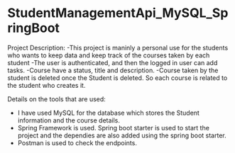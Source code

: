# StudentManagementApi_MySQL_SpringBoot

Project Description:
-This project is maninly a personal use for the students who wants to keep data and keep track of the courses taken by each student
-The user is authenticated, and then the logged in user can add tasks.
-Course have a status, title and description.
-Course taken by the student is deleted once the Student is deleted. So each course is related to the student who creates it.

Details on the tools that are used:
- I have used MySQL for the database which stores the Student information and the course details.
- Spring Framework is used. Spring boot starter is used to start the project and the dependies are also added using the spring boot starter.
- Postman is used to check the endpoints.
